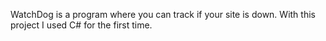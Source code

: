 WatchDog is a program where you can track if your site is down.
With this project I used C# for the first time.

